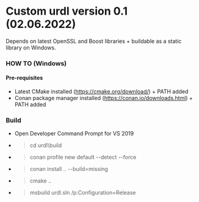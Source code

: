 # Custom urdl version 0.1 (02.06.2022)

Depends on latest OpenSSL and Boost libraries + buildable as a static library on Windows.

### HOW TO (Windows)
#### Pre-requisites
* Latest CMake installed (https://cmake.org/download/) + PATH added
* Conan package manager installed (https://conan.io/downloads.html) + PATH added
### Build
* Open Developer Command Prompt for VS 2019
* > cd urdl\build
* > conan profile new default --detect --force
* > conan install .. --build=missing
* > cmake ..
* > msbuild urdl.sln /p:Configuration=Release